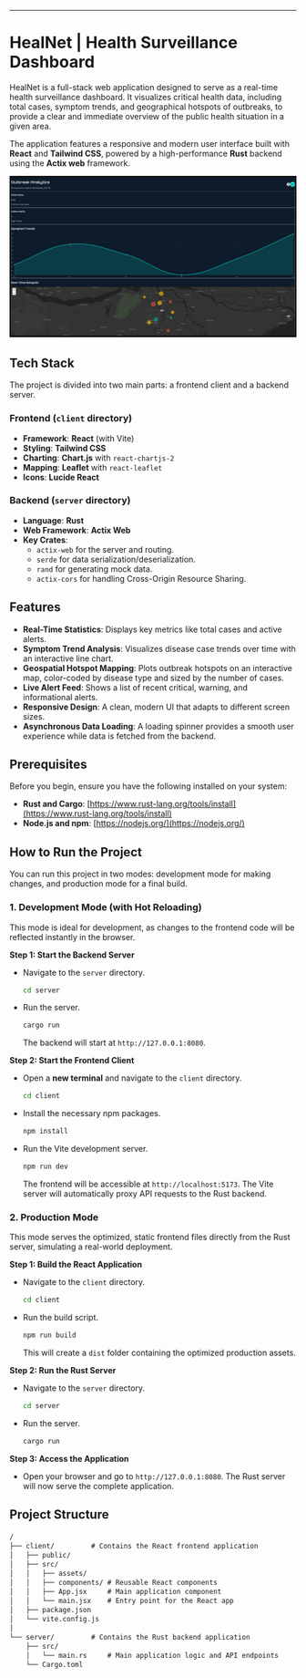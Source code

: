 ---

# HealNet | Health Surveillance Dashboard

HealNet is a full-stack web application designed to serve as a real-time health surveillance dashboard. It visualizes critical health data, including total cases, symptom trends, and geographical hotspots of outbreaks, to provide a clear and immediate overview of the public health situation in a given area.

The application features a responsive and modern user interface built with **React** and **Tailwind CSS**, powered by a high-performance **Rust** backend using the **Actix web** framework.

![Prototype Showcase](./ss.png)

## Tech Stack

The project is divided into two main parts: a frontend client and a backend server.

### Frontend (`client` directory)

- **Framework**: **React** (with Vite)
- **Styling**: **Tailwind CSS**
- **Charting**: **Chart.js** with `react-chartjs-2`
- **Mapping**: **Leaflet** with `react-leaflet`
- **Icons**: **Lucide React**

### Backend (`server` directory)

- **Language**: **Rust**
- **Web Framework**: **Actix Web**
- **Key Crates**:
  - `actix-web` for the server and routing.
  - `serde` for data serialization/deserialization.
  - `rand` for generating mock data.
  - `actix-cors` for handling Cross-Origin Resource Sharing.

## Features

- **Real-Time Statistics**: Displays key metrics like total cases and active alerts.
- **Symptom Trend Analysis**: Visualizes disease case trends over time with an interactive line chart.
- **Geospatial Hotspot Mapping**: Plots outbreak hotspots on an interactive map, color-coded by disease type and sized by the number of cases.
- **Live Alert Feed**: Shows a list of recent critical, warning, and informational alerts.
- **Responsive Design**: A clean, modern UI that adapts to different screen sizes.
- **Asynchronous Data Loading**: A loading spinner provides a smooth user experience while data is fetched from the backend.

## Prerequisites

Before you begin, ensure you have the following installed on your system:

- **Rust and Cargo**: [https://www.rust-lang.org/tools/install](https://www.rust-lang.org/tools/install)
- **Node.js and npm**: [https://nodejs.org/](https://nodejs.org/)

## How to Run the Project

You can run this project in two modes: development mode for making changes, and production mode for a final build.

### 1\. Development Mode (with Hot Reloading)

This mode is ideal for development, as changes to the frontend code will be reflected instantly in the browser.

**Step 1: Start the Backend Server**

- Navigate to the `server` directory.

  ```sh
  cd server
  ```

- Run the server.

  ```sh
  cargo run
  ```

  The backend will start at `http://127.0.0.1:8080`.

**Step 2: Start the Frontend Client**

- Open a **new terminal** and navigate to the `client` directory.

  ```sh
  cd client
  ```

- Install the necessary npm packages.

  ```sh
  npm install
  ```

- Run the Vite development server.

  ```sh
  npm run dev
  ```

  The frontend will be accessible at `http://localhost:5173`. The Vite server will automatically proxy API requests to the Rust backend.

### 2\. Production Mode

This mode serves the optimized, static frontend files directly from the Rust server, simulating a real-world deployment.

**Step 1: Build the React Application**

- Navigate to the `client` directory.

  ```sh
  cd client
  ```

- Run the build script.

  ```sh
  npm run build
  ```

  This will create a `dist` folder containing the optimized production assets.

**Step 2: Run the Rust Server**

- Navigate to the `server` directory.

  ```sh
  cd server
  ```

- Run the server.

  ```sh
  cargo run
  ```

**Step 3: Access the Application**

- Open your browser and go to `http://127.0.0.1:8080`. The Rust server will now serve the complete application.

## Project Structure

```
/
├── client/         # Contains the React frontend application
│   ├── public/
│   ├── src/
│   │   ├── assets/
│   │   ├── components/ # Reusable React components
│   │   ├── App.jsx     # Main application component
│   │   └── main.jsx    # Entry point for the React app
│   ├── package.json
│   └── vite.config.js
│
└── server/         # Contains the Rust backend application
    ├── src/
    │   └── main.rs     # Main application logic and API endpoints
    └── Cargo.toml
```
